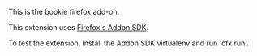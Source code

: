 This is the bookie firefox add-on.

This extension uses [Firefox's Addon SDK](https://addons.mozilla.org/en-US/developers/docs/sdk/1.0/dev-guide/addon-development/about.html).

To test the extension, install the Addon SDK virtualenv and run 'cfx run'.
